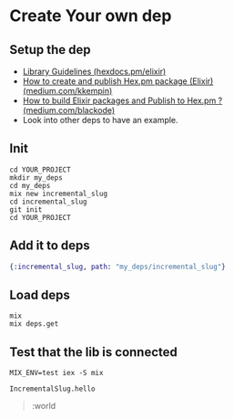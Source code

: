 # Create Your own dep

## Setup the dep

* [Library Guidelines (hexdocs.pm/elixir)](https://hexdocs.pm/elixir/library-guidelines.html)
* [How to create and publish Hex.pm package (Elixir) (medium.com/kkempin)](https://medium.com/kkempin/how-to-create-and-publish-hex-pm-package-elixir-90cb33e2592d)
* [How to build Elixir packages and Publish to Hex.pm ? (medium.com/blackode)](https://medium.com/blackode/how-to-write-elixir-packages-and-publish-to-hex-pm-8723038ebe76)
* Look into other deps to have an example.


## Init

```shell
cd YOUR_PROJECT
mkdir my_deps
cd my_deps
mix new incremental_slug
cd incremental_slug
git init
cd YOUR_PROJECT
```

## Add it to deps

```ex
{:incremental_slug, path: "my_deps/incremental_slug"}
```

## Load deps

```shell
mix
mix deps.get
```

## Test that the lib is connected

```shell
MIX_ENV=test iex -S mix
```

```iex
IncrementalSlug.hello
```
> :world